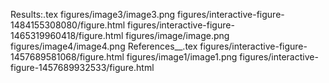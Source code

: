 Results:.tex
figures/image3/image3.png
figures/interactive-figure-1484155308080/figure.html
figures/interactive-figure-1465319960418/figure.html
figures/image/image.png
figures/image4/image4.png
References__.tex
figures/interactive-figure-1457689581068/figure.html
figures/image1/image1.png
figures/interactive-figure-1457689932533/figure.html
